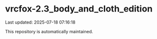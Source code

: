 # vrcfox-2.3_body_and_cloth_edition

Last updated: 2025-07-18 07:16:18

This repository is automatically maintained.
